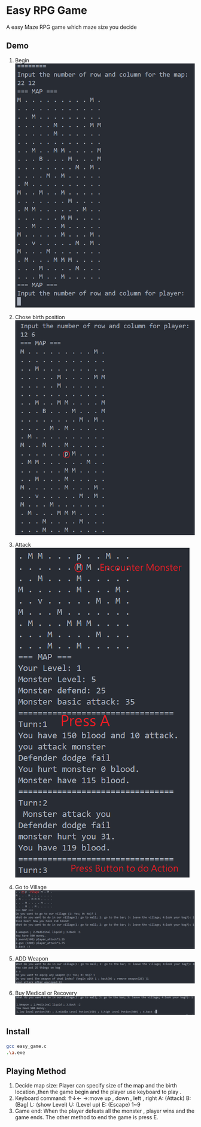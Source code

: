 # Easy RPG Game

A easy Maze RPG game which maze size you decide

## Demo

1. Begin
![](demo_img/begin.png)

2. Chose birth position
![](demo_img/start_position.png)

3. Attack
![](demo_img/play.png)

4. Go to Village
![](demo_img/village.png)

5. ADD Weapon
![](demo_img/add_weapon.png)

6. Buy Medical or Recovery
![](demo_img/medical.png)

## Install

```sh
gcc easy_game.c
.\a.exe
```

## Playing Method

1. Decide map size:
Player can specify size of the map and the birth location ,then the game begin and the player use keyboard to play .
2. Keyboard command:
   ↑↓← →:move up , down , left , right
   A: (Attack)
   B: (Bag)
   L: (show Level)
   U: (Level up)
   E: (Escape)
   1~9
3. Game end:
   When the player defeats all the monster , player wins and the game ends.
    The other method to end the game is press E.
